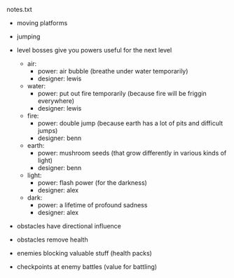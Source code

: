   notes.txt
- moving platforms
- jumping
- level bosses give you powers useful for the next level
  - air: 
    - power: air bubble (breathe under water temporarily)
    - designer: lewis
  - water: 
    - power: put out fire temporarily (because fire will be friggin everywhere)
    - designer: lewis
  - fire: 
    - power: double jump (because earth has a lot of pits and difficult jumps)
    - designer: benn
  - earth: 
    - power: mushroom seeds (that grow differently in various kinds of light)
    - designer: benn
  - light: 
    - power: flash power (for the darkness)
    - designer: alex
  - dark: 
    - power: a lifetime of profound sadness
    - designer: alex

- obstacles have directional influence
- obstacles remove health

- enemies blocking valuable stuff (health packs)

- checkpoints at enemy battles (value for battling)